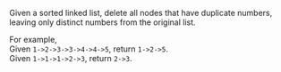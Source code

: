<div class="markdown-content" id="problem-content">
<p>Given a sorted linked list, delete all nodes that have duplicate numbers, leaving only distinct numbers from the original list.</p>
<p>For example,<br/>
Given <code class="highlighter-rouge">1-&gt;2-&gt;3-&gt;3-&gt;4-&gt;4-&gt;5</code>, return <code class="highlighter-rouge">1-&gt;2-&gt;5</code>.<br/>
Given <code class="highlighter-rouge">1-&gt;1-&gt;1-&gt;2-&gt;3</code>, return <code class="highlighter-rouge">2-&gt;3</code>.</p>

</div>